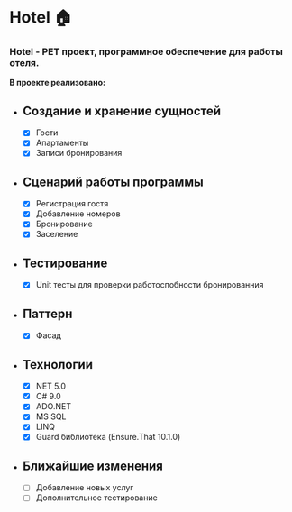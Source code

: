 # Hotel :house:

### Hotel - PET проект, программное обеспечение для работы отеля. 
__В проекте реализовано:__
-  ## Создание и хранение сущностей
    - [X] Гости
    - [X] Апартаменты
    - [X] Записи бронирования

-  ## Сценарий работы программы
    - [X] Регистрация гостя
    - [X] Добавление номеров
    - [X] Бронирование
    - [X] Заселение

 - ## Тестирование
    - [X] Unit тесты для проверки работоспобности бронированния

 - ##  Паттерн
    - [X] Фасад

 - ## Технологии
    - [X] NET 5.0
    - [X] C# 9.0
    - [X] ADO.NET
    - [X] MS SQL
    - [X] LINQ
    - [X] Guard библиотека (Ensure.That 10.1.0)

 - ## Ближайшие изменения
   - [ ] Добавление новых услуг
   - [ ] Дополнительное тестирование
